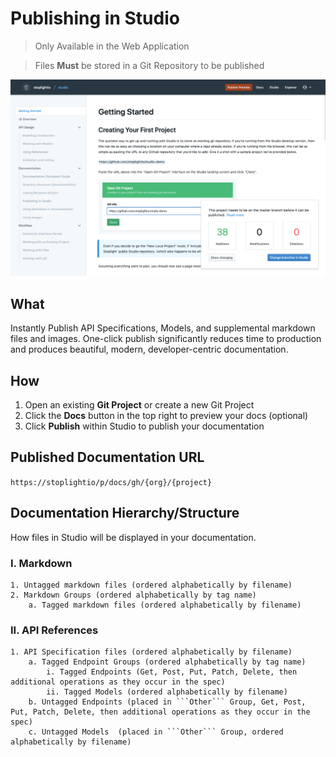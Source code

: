 # Publishing in Studio 

<!-- theme: warning -->
> Only Available in the Web Application

<!-- theme: danger -->
> Files **Must** be stored in a Git Repository to be published

![Publishing Preview](../../assets/images/publishing.png)

## What 
Instantly Publish API Specifications, Models, and supplemental markdown files and images. One-click publish significantly reduces time to production and produces beautiful, modern, developer-centric documentation. 

## How 
1. Open an existing **Git Project** or create a new Git Project  
2. Click the **Docs** button in the top right to preview your docs (optional)
3. Click **Publish** within Studio to publish your documentation 

## Published Documentation URL 
```https://stoplightio/p/docs/gh/{org}/{project}```

## Documentation Hierarchy/Structure 
How files in Studio will be displayed in your documentation.

### I. Markdown
```
1. Untagged markdown files (ordered alphabetically by filename)  
2. Markdown Groups (ordered alphabetically by tag name)
    a. Tagged markdown files (ordered alphabetically by filename)
```
### II. API References
```
1. API Specification files (ordered alphabetically by filename) 
    a. Tagged Endpoint Groups (ordered alphabetically by tag name)
        i. Tagged Endpoints (Get, Post, Put, Patch, Delete, then additional operations as they occur in the spec)
        ii. Tagged Models (ordered alphabetically by filename)
    b. Untagged Endpoints (placed in ```Other``` Group, Get, Post, Put, Patch, Delete, then additional operations as they occur in the spec)
    c. Untagged Models  (placed in ```Other``` Group, ordered alphabetically by filename)
```



